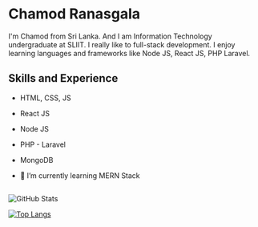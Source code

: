 # Chamod Ranasgala

I'm Chamod from Sri Lanka. And I am Information Technology undergraduate at SLIIT. I really like to full-stack development. I enjoy learning languages and frameworks like Node JS, React JS, PHP Laravel.

## Skills and Experience

- HTML, CSS, JS
- React JS
- Node JS
- PHP - Laravel
- MongoDB

- 🌱 I’m currently learning MERN Stack

##

![GitHub Stats](https://github-readme-stats.vercel.app/api?username=chamodsanjula&theme=merko)

[![Top Langs](https://github-readme-stats.vercel.app/api/top-langs/?username=chamodsanjula&layout=compact)](https://github.com/anuraghazra/github-readme-stats)

